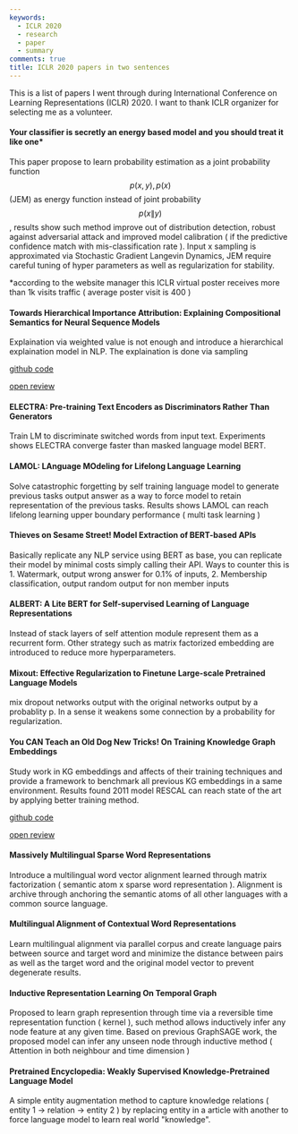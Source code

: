 ```yaml
---
keywords:
  - ICLR 2020
  - research
  - paper
  - summary
comments: true
title: ICLR 2020 papers in two sentences
---
```


This is a list of papers I went through during International Conference on Learning Representations (ICLR) 2020. I want to thank ICLR organizer for selecting me as a volunteer.


####  Your classifier is secretly an energy based model and you should treat it like one*

This paper propose to learn probability estimation as a joint probability function $$p(x,y), p(x)$$ (JEM)  as  energy function instead of joint probability $$p(x \| y)$$, results show such method improve out of distribution detection, robust against adversarial attack and improved model calibration ( if the predictive confidence match with mis-classification rate ). Input x sampling is approximated via Stochastic Gradient Langevin Dynamics, JEM require careful tuning of hyper parameters as well as regularization for stability. 

*according to the website manager this ICLR virtual poster receives more than 1k visits traffic ( average poster visit is 400 )




####  Towards Hierarchical Importance Attribution: Explaining Compositional Semantics for Neural Sequence Models

Explaination via weighted value is not enough and introduce a hierarchical explaination model in NLP. The explaination is done via sampling  


[github code](https://github.com/INK-USC/hierarchical-explanation)


[open review](https://openreview.net/pdf?id=BkxRRkSKwr)


#### ELECTRA: Pre-training Text Encoders as Discriminators Rather Than Generators

Train LM to discriminate switched words from input text. Experiments shows ELECTRA converge faster than masked language model BERT.




####  LAMOL: LAnguage MOdeling for Lifelong Language Learning

Solve catastrophic forgetting by self training language model to generate previous tasks output answer as a way to force model to retain representation of the previous tasks. Results shows LAMOL can reach lifelong learning upper boundary performance ( multi task learning )




####  Thieves on Sesame Street! Model Extraction of BERT-based APIs

Basically replicate any NLP service using BERT as base, you can replicate their model by minimal costs simply calling their API. Ways to counter this is 1. Watermark, output wrong answer for 0.1% of inputs, 2. Membership classification, output random output for non member inputs 




####  ALBERT: A Lite BERT for Self-supervised Learning of Language Representations

Instead of stack layers of self attention module represent them as a recurrent form. Other strategy such as matrix factorized embedding are introduced to reduce more hyperparameters.




####  Mixout: Effective Regularization to Finetune Large-scale Pretrained Language Models

mix dropout networks output with the original networks output by a probablity p. In a sense it weakens some connection by a probability for regularization.




####  You CAN Teach an Old Dog New Tricks! On Training Knowledge Graph Embeddings

Study work in KG embeddings and affects of their training techniques and provide a framework to benchmark all previous KG embeddings in a same environment. Results found 2011 model RESCAL can reach state of the art by applying better training method.


[github code ](https://github.com/uma-pi1/kge)


[open review](https://openreview.net/pdf?id=BkxSmlBFvr)




####  Massively Multilingual Sparse Word Representations

Introduce a multilingual word vector alignment learned through matrix factorization ( semantic atom x sparse word representation ). Alignment is archive through anchoring the semantic atoms of all other languages with a common source language. 




####  Multilingual Alignment of Contextual Word Representations

Learn multilingual alignment via parallel corpus and create language pairs between source and target word and minimize the distance between pairs as well as the target word and the original model vector to prevent degenerate results.  



####  Inductive Representation Learning On Temporal Graph

Proposed to learn graph represention through time via a reversible time representation function ( kernel ), such method allows inductively infer any node feature at any given time. Based on previous GraphSAGE work, the proposed model can infer any unseen node through inductive method ( Attention in both neighbour and time dimension ) 



#### Pretrained Encyclopedia: Weakly Supervised Knowledge-Pretrained Language Model

A simple entity augmentation method to capture knowledge relations ( entity 1 -> relation -> entity 2 ) by replacing entity in a article with another to force language model to learn real world "knowledge". 


